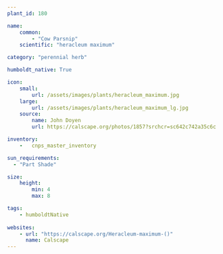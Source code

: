 ```yaml
---
plant_id: 180 

name: 
    common:  
        - "Cow Parsnip" 
    scientific: "heracleum maximum"  

category: "perennial herb"

humboldt_native: True

icon: 
    small: 
        url: /assets/images/plants/heracleum_maximum.jpg
    large: 
        url: /assets/images/plants/heracleum_maximum_lg.jpg
    source: 
        name: John Doyen 
        url: https://calscape.org/photos/1857?srchcr=sc642c742a35c6c

inventory: 
    -   cnps_master_inventory

sun_requirements:
  - "Part Shade"

size:
    height: 
        min: 4 
        max: 8

tags:
    - humboldtNative
 
websites: 
    - url: "https://calscape.org/Heracleum-maximum-()"
      name: Calscape
---
```


